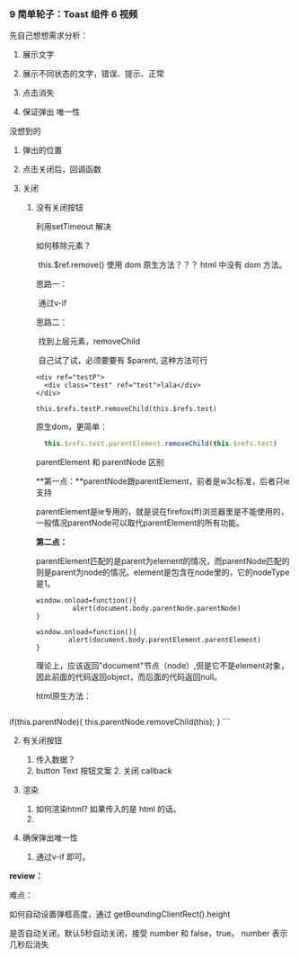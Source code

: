 ### 9 简单轮子：Toast 组件 6 视频

先自己想想需求分析：

1. 展示文字

2. 展示不同状态的文字，错误、提示、正常

3. 点击消失

4. 保证弹出 唯一性

   

没想到的

1. 弹出的位置
2. 点击关闭后，回调函数



1. 关闭

   1. 没有关闭按钮

      利用setTimeout 解决

      如何移除元素？

      ​	this.$ref.remove() 使用 dom 原生方法？？？ html 中没有 dom 方法。

      思路一：

      ​	通过v-if

      思路二：

      ​	找到上层元素，removeChild

      ​	自己试了试，必须要要有 $parent, 这种方法可行

      ```vue
      <div ref="testP">
        <div class="test" ref="test">lala</div>
      </div>
      
      this.$refs.testP.removeChild(this.$refs.test)
      ```

      原生dom，更简单：

      ```js
      	this.$refs.test.parentElement.removeChild(this.$refs.test)
      ```

         parentElement 和 parentNode 区别

      **第一点：**parentNode跟parentElement，前者是w3c标准，后者只ie支持

      parentElement是ie专用的，就是说在firefox(ff)浏览器里是不能使用的，一般情况parentNode可以取代parentElement的所有功能。

      **第二点：**

      parentElement匹配的是parent为element的情况，而parentNode匹配的则是parent为node的情况。element是包含在node里的，它的nodeType是1。

      ```
      window.onload=function(){
               alert(document.body.parentNode.parentNode)
      }
      
      window.onload=function(){
              alert(document.body.parentElement.parentElement)
      }
      ```

      理论上，应该返回"document"节点（node）,但是它不是element对象，因此前面的代码返回object，而后面的代码返回null。

      

      html原生方法：

      ```js
if(this.parentNode){
      	this.parentNode.removeChild(this);
      }
      ```
      
      

   2. 有关闭按钮

      1. 传入数据？
      1. button Text 按钮文案
         2. 关闭 callback
   
2. 渲染
   1. 如何渲染html?  如果传入的是 html 的话。
   2. 

3. 确保弹出唯一性
   
   1. 通过v-if 即可。



**review：**

难点：

如何自动设置弹框高度，通过 getBoundingClientRect().height

是否自动关闭，默认5秒自动关闭，接受 number 和 false，true。 number 表示几秒后消失